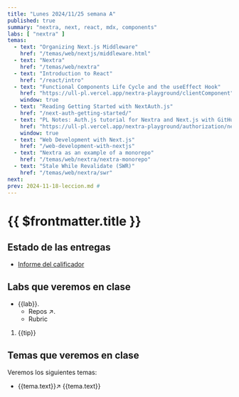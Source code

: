 ```yaml
---
title: "Lunes 2024/11/25 semana A"
published: true
summary: "nextra, next, react, mdx, components"
labs: [ "nextra" ]
temas: 
  - text: "Organizing Next.js Middleware"
    href: "/temas/web/nextjs/middleware.html"
  - text: "Nextra"
    href: "/temas/web/nextra"
  - text: "Introduction to React"
    href: "/react/intro"
  - text: "Functional Components Life Cycle and the useEffect Hook"
    href: "https://ull-pl.vercel.app/nextra-playground/clientComponent"
    window: true
  - text: "Reading Getting Started with NextAuth.js"
    href: "/next-auth-getting-started/"    
  - text: "PL Notes: Auth.js tutorial for Nextra and Next.js with GitHub"
    href: "https://ull-pl.vercel.app/nextra-playground/authorization/next-auth-tutorial"
    window: true
  - text: "Web Development with Next.js"
    href: "/web-development-with-nextjs"
  - text: "Nextra as an example of a monorepo"
    href: "/temas/web/nextra/nextra-monorepo"
  - text: "Stale While Revalidate (SWR)"
    href: "/temas/web/nextra/swr"
next: 
prev: 2024-11-18-leccion.md # 
---
```


# {{ $frontmatter.title }}

## Estado de las entregas

* [Informe del calificador](https://campusdoctoradoyposgrado2425.ull.es/grade/report/grader/index.php?id=2425110680)


## Labs que veremos en clase


<ul>
  <li  v-for="(lab, index) in $frontmatter.labs" :key="index"> <a :href="'/practicas/'+lab">{{lab}}</a>.
    <ul>
      <li><a :href="'https://github.com/orgs/ULL-MII-SYTWS-2425/repositories?q='+lab" target="_blank">Repos ↗</a>.</li>
      <li><a :href="'/practicas/'+lab+'.html#rubrica'">Rubric</a></li>
    </ul>
  </li>
</ul>

<ol>
<li v-for="(tip, index) in $frontmatter.intro2sd" :key="index">{{tip}}</li>
</ol>

## Temas que veremos en clase

Veremos los siguientes temas:
<ul>
    <li  v-for="(tema, index) in $frontmatter.temas" :key="index">
    <a v-if="tema.window" :href="tema.href" target="_blank">{{tema.text}}↗</a> 
    <a v-else :href="tema.href">{{tema.text}}</a>
    </li>
</ul>

